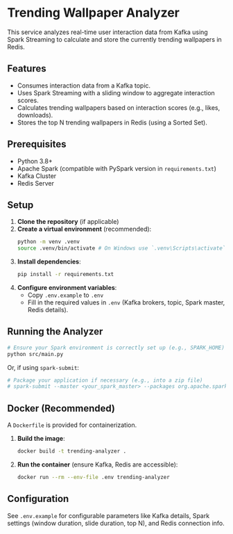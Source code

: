 # Trending Wallpaper Analyzer

This service analyzes real-time user interaction data from Kafka using Spark Streaming to calculate and store the currently trending wallpapers in Redis.

## Features

- Consumes interaction data from a Kafka topic.
- Uses Spark Streaming with a sliding window to aggregate interaction scores.
- Calculates trending wallpapers based on interaction scores (e.g., likes, downloads).
- Stores the top N trending wallpapers in Redis (using a Sorted Set).

## Prerequisites

- Python 3.8+
- Apache Spark (compatible with PySpark version in `requirements.txt`)
- Kafka Cluster
- Redis Server

## Setup

1.  **Clone the repository** (if applicable)
2.  **Create a virtual environment** (recommended):
    ```bash
    python -m venv .venv
    source .venv/bin/activate # On Windows use `.venv\Scripts\activate`
    ```
3.  **Install dependencies**:
    ```bash
    pip install -r requirements.txt
    ```
4.  **Configure environment variables**:
    - Copy `.env.example` to `.env`
    - Fill in the required values in `.env` (Kafka brokers, topic, Spark master, Redis details).

## Running the Analyzer

```bash
# Ensure your Spark environment is correctly set up (e.g., SPARK_HOME)
python src/main.py
```

Or, if using `spark-submit`:

```bash
# Package your application if necessary (e.g., into a zip file)
# spark-submit --master <your_spark_master> --packages org.apache.spark:spark-sql-kafka-0-10_2.12:<spark_version> src/main.py
```

## Docker (Recommended)

A `Dockerfile` is provided for containerization.

1.  **Build the image**:
    ```bash
    docker build -t trending-analyzer .
    ```
2.  **Run the container** (ensure Kafka, Redis are accessible):
    ```bash
    docker run --rm --env-file .env trending-analyzer
    ```

## Configuration

See `.env.example` for configurable parameters like Kafka details, Spark settings (window duration, slide duration, top N), and Redis connection info. 